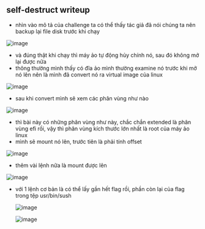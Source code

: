 ## self-destruct writeup
- nhìn vào mô tả của challenge ta có thể thấy tác giả đã nói chúng ta nên backup lại file disk trước khi chạy 

![image](https://github.com/user-attachments/assets/ff1d7c3a-11d5-462e-8b96-9338c92a89c6)

- và đúng thật khi chạy thì máy ảo tự động hủy chính nó, sau đó không mở lại được nữa
- thông thường mình thấy có đĩa ảo mình thường examine nó trước khi mở nó lên nên là mình đã convert nó ra virtual image của linux

![image](https://github.com/user-attachments/assets/bdeef9f0-c421-4b81-ac27-40475533a341)

- sau khi convert mình sẽ xem các phân vùng như nào

![image](https://github.com/user-attachments/assets/d7aa8b92-cc77-4f9c-b182-1955872c849b)
- thì bài này có những phân vùng như này, chắc chắn extended là phân vùng efi rồi, vậy thì phân vùng kích thước lớn nhất là root của máy ảo linux
- mình sẽ mount nó lên, trước tiên là phải tính offset

![image](https://github.com/user-attachments/assets/ff654346-e285-4f6d-b40b-3da5e67fcec0)

- thêm vài lệnh nữa là mount được lên

![image](https://github.com/user-attachments/assets/531f908a-8e6b-4f36-b1a7-c7264510e2fc)

- với 1 lệnh cơ bản là có thể lấy gần hết flag rồi, phần còn lại của flag trong tệp usr/bin/sush

  ![image](https://github.com/user-attachments/assets/c0f3356d-8c05-4d59-86b4-f149db0e142d)

  ![image](https://github.com/user-attachments/assets/0d0bba63-ed98-42b2-ad4d-993094d1f10c)


